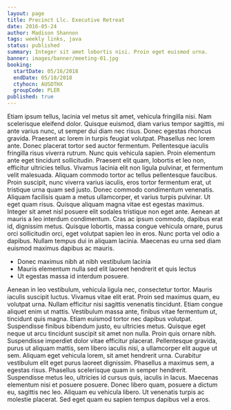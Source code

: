```yaml
---
layout: page
title: Precinct Llc. Executive Retreat
date: 2016-05-24
author: Madison Shannon
tags: weekly links, java
status: published
summary: Integer sit amet lobortis nisi. Proin eget euismod urna.
banner: images/banner/meeting-01.jpg
booking:
  startDate: 05/16/2018
  endDate: 05/18/2018
  ctyhocn: AUSDTHX
  groupCode: PLER
published: true
---
```

Etiam ipsum tellus, lacinia vel metus sit amet, vehicula fringilla nisi. Nam scelerisque eleifend dolor. Quisque euismod, diam varius tempor sagittis, mi ante varius nunc, ut semper dui diam nec risus. Donec egestas rhoncus gravida. Praesent ac lorem in turpis feugiat volutpat. Phasellus nec lorem ante. Donec placerat tortor sed auctor fermentum. Pellentesque iaculis fringilla risus viverra rutrum. Nunc quis vehicula sapien. Proin elementum ante eget tincidunt sollicitudin. Praesent elit quam, lobortis et leo non, efficitur ultricies tellus. Vivamus lacinia elit non ligula pulvinar, et fermentum velit malesuada. Aliquam commodo tortor ac tellus pellentesque faucibus. Proin suscipit, nunc viverra varius iaculis, eros tortor fermentum erat, ut tristique urna quam sed justo. Donec commodo condimentum venenatis.
Aliquam facilisis quam a metus ullamcorper, et varius turpis pulvinar. Ut eget quam risus. Quisque aliquam magna vitae est egestas maximus. Integer sit amet nisl posuere elit sodales tristique non eget ante. Aenean at mauris a leo interdum condimentum. Cras ac ipsum commodo, dapibus erat id, dignissim metus. Quisque lobortis, massa congue vehicula ornare, purus orci sollicitudin orci, eget volutpat sapien leo in eros. Nunc porta vel odio a dapibus. Nullam tempus dui in aliquam lacinia. Maecenas eu urna sed diam euismod maximus dapibus ac mauris.

* Donec maximus nibh at nibh vestibulum lacinia
* Mauris elementum nulla sed elit laoreet hendrerit et quis lectus
* Ut egestas massa id interdum posuere.

Aenean in leo vestibulum, vehicula ligula nec, consectetur tortor. Mauris iaculis suscipit luctus. Vivamus vitae elit erat. Proin sed maximus quam, eu volutpat urna. Nullam efficitur nisi sagittis venenatis tincidunt. Etiam congue aliquet enim ut mattis. Vestibulum massa ante, finibus vitae fermentum ut, tincidunt quis magna. Etiam euismod tortor nec dapibus volutpat. Suspendisse finibus bibendum justo, eu ultricies metus. Quisque eget neque ut arcu tincidunt suscipit sit amet non nulla. Proin quis ornare nibh. Suspendisse imperdiet dolor vitae efficitur placerat. Pellentesque gravida, purus ut aliquam mattis, sem libero iaculis nisi, a ullamcorper elit augue ut sem. Aliquam eget vehicula lorem, sit amet hendrerit urna. Curabitur vestibulum elit eget purus laoreet dignissim. Phasellus a maximus sem, a egestas risus.
Phasellus scelerisque quam in semper hendrerit. Suspendisse metus leo, ultricies id cursus quis, iaculis in lacus. Maecenas elementum nisi et posuere posuere. Donec libero quam, posuere a dictum eu, sagittis nec leo. Aliquam eu vehicula libero. Ut venenatis turpis ac molestie placerat. Sed eget quam eu sapien tempus dapibus vel a eros.
